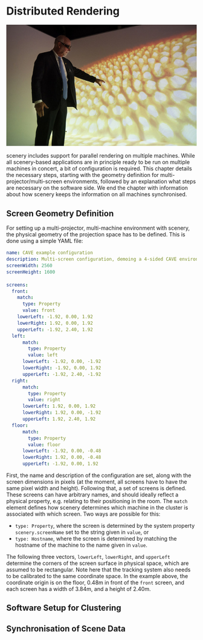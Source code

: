 # Distributed Rendering

![A user interacting with a _Drosophila_ dataset rendered on a clustered 4-sided CAVE setup with 5 machines, image courtesy of the MPI-CBG Photolab, MPI-CBG, Dresden.](./figures/scenery-cave.jpg)

scenery includes support for parallel rendering on multiple machines. While all scenery-based applications are in principle ready to be run on multiple machines in concert, a bit of configuration is required. This chapter details the necessary steps, starting with the geometry definition for multi-projector/multi-screen environments, followed by an explanation what steps are necessary on the software side. We end the chapter with information about how scenery keeps the information on all machines synchronised.

## Screen Geometry Definition

For setting up a multi-projector, multi-machine environment with scenery, the physical geometry of the projection space has to be defined. This is done using a simple YAML file:

```yaml
name: CAVE example configuration
description: Multi-screen configuration, demoing a 4-sided CAVE environment
screenWidth: 2560
screenHeight: 1600

screens:
  front:
    match:
      type: Property
      value: front
    lowerLeft: -1.92, 0.00, 1.92
    lowerRight: 1.92, 0.00, 1.92
    upperLeft: -1.92, 2.40, 1.92
  left:
      match:
        type: Property
        value: left
      lowerLeft: -1.92, 0.00, -1.92
      lowerRight: -1.92, 0.00, 1.92
      upperLeft: -1.92, 2.40, -1.92
  right:
      match:
        type: Property
        value: right
      lowerLeft: 1.92, 0.00, 1.92
      lowerRight: 1.92, 0.00, -1.92
      upperLeft: 1.92, 2.40, 1.92
  floor:
      match:
        type: Property
        value: floor
      lowerLeft: -1.92, 0.00, -0.48
      lowerRight: 1.92, 0.00, -0.48
      upperLeft: -1.92, 0.00, 1.92

```

First, the name and description of the configuration are set, along with the screen dimensions in pixels (at the moment, all screens have to have the same pixel width and height). Following that, a set of screens is defined. These screens can have arbitrary names, and should ideally reflect a physical property, e.g. relating to their positioning in the room. The `match` element defines how scenery determines which machine in the cluster is associated with which screen. Two ways are possible for this:

* `type: Property`, where the screen is determined by the system property `scenery.screenName` set to the string given in `value`, or
* `type: Hostname`, where the screen is determined by matching the hostname of the machine to the name given in `value`.

The following three vectors, `lowerLeft`, `lowerRight`, and `upperLeft` determine the corners of the screen surface in physical space, which are assumed to be rectangular. Note here that the tracking system also needs to be calibrated to the same coordinate space. In the example above, the coordinate origin is on the floor, 0.48m in front of the `front` screen, and each screen has a width of 3.84m, and a height of 2.40m.

## Software Setup for Clustering

## Synchronisation of Scene Data


